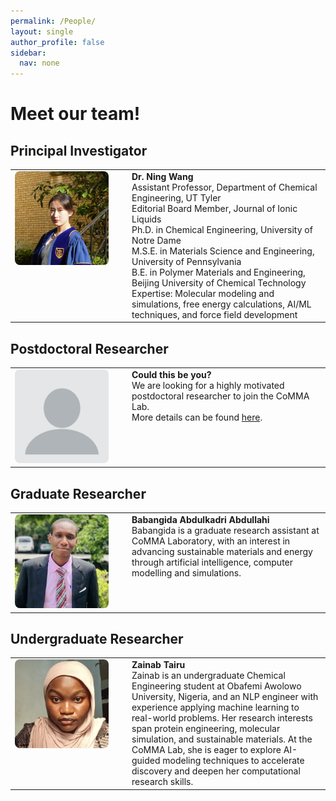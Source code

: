 ```yaml
---
permalink: /People/
layout: single
author_profile: false
sidebar:
  nav: none
---
```


# Meet our team!

## Principal Investigator
<table>
  <tr>
    <td style="width: 160px; vertical-align: top;">
      <img src="../images/ning.JPG" width="150px" style="border-radius: 8px;" />
    </td>
    <td style="vertical-align: top; padding-left: 20px;">
      <strong>Dr. Ning Wang</strong><br/>
      Assistant Professor, Department of Chemical Engineering, UT Tyler<br/>
      Editorial Board Member, Journal of Ionic Liquids<br/> 
      Ph.D. in Chemical Engineering, University of Notre Dame<br/>
      M.S.E. in Materials Science and Engineering, University of Pennsylvania<br/>
      B.E. in Polymer Materials and Engineering, Beijing University of Chemical Technology<br/>
      Expertise: Molecular modeling and simulations, free energy calculations, AI/ML techniques, and force field development
    </td>
  </tr>
</table>

## Postdoctoral Researcher
<table>
  <tr>
    <td style="width: 160px; vertical-align: top;">
      <img src="../images/profile.png" width="150px" style="border-radius: 8px;" />
    </td>
    <td style="vertical-align: top; padding-left: 20px;">
      <strong>Could this be you?</strong><br/>
      We are looking for a highly motivated postdoctoral researcher to join the CoMMA Lab.<br/>
      More details can be found <a href="{{ '/positions/' | relative_url }}">here</a>.
    </td>
  </tr>
</table>

## Graduate Researcher
<table>
  <tr>
    <td style="width: 160px; vertical-align: top;">
      <img src="../images/Babangida.png" width="150px" style="border-radius: 8px;" />
    </td>
    <td style="vertical-align: top; padding-left: 20px;">
      <strong>Babangida Abdulkadri Abdullahi</strong><br/>
      Babangida is a graduate research assistant at CoMMA Laboratory, with an interest in advancing sustainable materials and energy through artificial intelligence, computer modelling and simulations.
    </td>
  </tr>
</table>

## Undergraduate Researcher 
<table>
  <tr>
    <td style="width: 160px; vertical-align: top;">
      <img src="../images/Zainab.png" width="150px" style="border-radius: 8px;" />
    </td>
    <td style="vertical-align: top; padding-left: 20px;">
      <strong>Zainab Tairu</strong><br/>
      Zainab is an undergraduate Chemical Engineering student at Obafemi Awolowo University, Nigeria, and an NLP engineer with experience applying machine learning to real-world problems. Her research interests span protein engineering, molecular simulation, and sustainable materials. At the CoMMA Lab, she is eager to explore AI-guided modeling techniques to accelerate discovery and deepen her computational research skills.
    </td>
  </tr>
</table>


<!-- Add more members here -->
